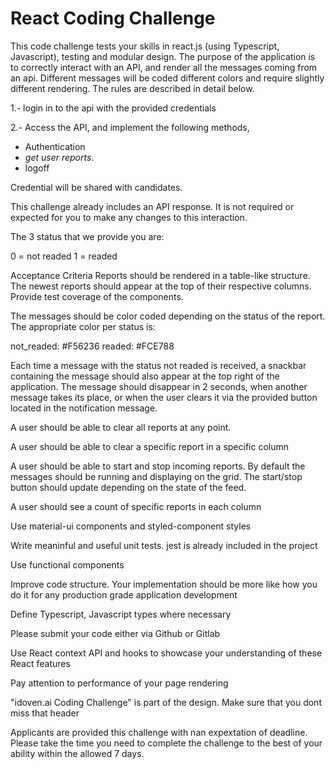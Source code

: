 # React Coding Challenge
This code challenge tests your skills in react.js (using Typescript, Javascript), testing and modular design. The purpose of the application is to correctly interact with an API, and render all the messages coming from an api. Different messages will be coded different colors and require slightly different rendering. The rules are described in detail below.

1.- login in to the api with the provided credentials

2.- Access the API, and implement the following methods,  

- Authentication
- *get user reports*.
- logoff

Credential will be shared with candidates.


This challenge already includes an API response. It is not required or expected for you to make any changes to this interaction.

The 3 status that we provide you are:

0 = not readed
1 = readed

Acceptance Criteria
Reports should be rendered in a table-like structure. The newest reports should appear at the top of their respective columns.
Provide test coverage of the components.


The messages should be color coded depending on the status of the report. The appropriate color per status is:

not_readed: #F56236
readed: #FCE788


Each time a message with the status not readed is received, a snackbar containing the message should also appear at the top right of the application. The message should disappear in 2 seconds, when another message takes its place, or when the user clears it via the provided button located in the notification message.

A user should be able to clear all reports at any point.

A user should be able to clear a specific report in a specific column

A user should be able to start and stop incoming reports. By default the messages should be running and displaying on the grid. The start/stop button should update depending on the state of the feed.

A user should see a count of specific reports in each column

Use material-ui components and styled-component styles

Write meaninful and useful unit tests. jest is already included in the project

Use functional components

Improve code structure. Your implementation should be more like how you do it for any production grade application development

Define Typescript, Javascript types where necessary

Please submit your code either via Github or Gitlab

Use React context API and hooks to showcase your understanding of these React features

Pay attention to performance of your page rendering

"idoven.ai Coding Challenge" is part of the design. Make sure that you dont miss that header

Applicants are provided this challenge with nan expextation of deadline. Please take the time you need to complete the challenge to the best of your ability within the allowed 7 days.
